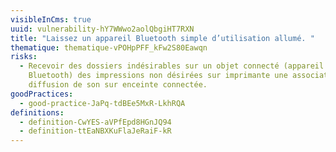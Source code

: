 ```yaml
---
visibleInCms: true
uuid: vulnerability-hY7WWwo2aolQbgiHT7RXN
title: "Laissez un appareil Bluetooth simple d’utilisation allumé. "
thematique: thematique-vPOHpPFF_kFw2S80Eawqn
risks:
  - Recevoir des dossiers indésirables sur un objet connecté (appareil
    Bluetooth) des impressions non désirées sur imprimante une association et
    diffusion de son sur enceinte connectée.
goodPractices:
  - good-practice-JaPq-tdBEe5MxR-LkhRQA
definitions:
  - definition-CwYES-aVPfEpd8HGnJQ94
  - definition-ttEaNBXKuFlaJeRaiF-kR
---
```

